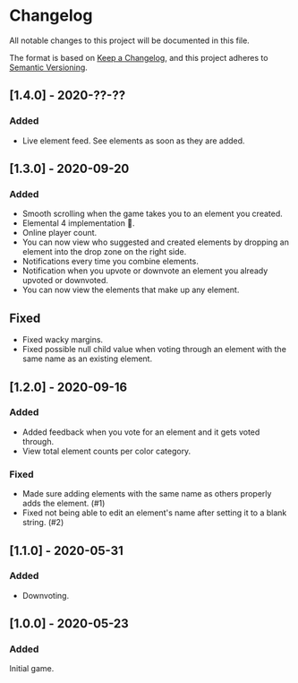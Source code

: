 # Changelog
All notable changes to this project will be documented in this file.

The format is based on [Keep a Changelog](https://keepachangelog.com/en/1.0.0/),
and this project adheres to [Semantic Versioning](https://semver.org/spec/v2.0.0.html).

## [1.4.0] - 2020-??-??
### Added
- Live element feed. See elements as soon as they are added.

## [1.3.0] - 2020-09-20
### Added
- Smooth scrolling when the game takes you to an element you created.
- Elemental 4 implementation 👀.
- Online player count.
- You can now view who suggested and created elements by dropping an element into the drop zone on the right side.
- Notifications every time you combine elements.
- Notification when you upvote or downvote an element you already upvoted or downvoted.
- You can now view the elements that make up any element.

## Fixed
- Fixed wacky margins.
- Fixed possible null child value when voting through an element with the same name as an existing element.

## [1.2.0] - 2020-09-16
### Added
- Added feedback when you vote for an element and it gets voted through.
- View total element counts per color category.

### Fixed
- Made sure adding elements with the same name as others properly adds the element. (#1)
- Fixed not being able to edit an element's name after setting it to a blank string. (#2)

## [1.1.0] - 2020-05-31
### Added
- Downvoting.

## [1.0.0] - 2020-05-23
### Added
Initial game.
